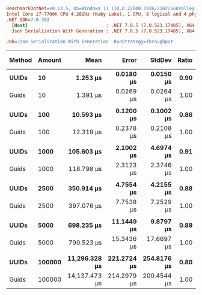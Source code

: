 ``` ini

BenchmarkDotNet=v0.13.5, OS=Windows 11 (10.0.22000.1936/21H2/SunValley)
Intel Core i7-7700K CPU 4.20GHz (Kaby Lake), 1 CPU, 8 logical and 4 physical cores
.NET SDK=7.0.302
  [Host]                             : .NET 7.0.5 (7.0.523.17405), X64 RyuJIT AVX2 [AttachedDebugger]
  Json Serialization With Generation : .NET 7.0.5 (7.0.523.17405), X64 RyuJIT AVX2

Job=Json Serialization With Generation  RunStrategy=Throughput  

```
| Method | Amount |          Mean |       Error |      StdDev | Ratio | RatioSD |     Gen0 |     Gen1 |     Gen2 |  Allocated | Alloc Ratio |
|------- |------- |--------------:|------------:|------------:|------:|--------:|---------:|---------:|---------:|-----------:|------------:|
|  **UUIDs** |     **10** |      **1.253 μs** |   **0.0180 μs** |   **0.0150 μs** |  **0.90** |    **0.02** |   **0.2804** |        **-** |        **-** |     **1176 B** |        **1.19** |
|  Guids |     10 |      1.391 μs |   0.0269 μs |   0.0264 μs |  1.00 |    0.00 |   0.2365 |        - |        - |      992 B |        1.00 |
|        |        |               |             |             |       |         |          |          |          |            |             |
|  **UUIDs** |    **100** |     **10.593 μs** |   **0.1200 μs** |   **0.1002 μs** |  **0.86** |    **0.02** |   **3.0212** |        **-** |        **-** |    **12696 B** |        **1.34** |
|  Guids |    100 |     12.319 μs |   0.2378 μs |   0.2108 μs |  1.00 |    0.00 |   2.2430 |        - |        - |     9448 B |        1.00 |
|        |        |               |             |             |       |         |          |          |          |            |             |
|  **UUIDs** |   **1000** |    **105.603 μs** |   **2.1002 μs** |   **4.6974 μs** |  **0.91** |    **0.04** |  **29.7852** |        **-** |        **-** |   **126096 B** |        **1.34** |
|  Guids |   1000 |    118.798 μs |   2.3123 μs |   2.3746 μs |  1.00 |    0.00 |  22.2168 |        - |        - |    94048 B |        1.00 |
|        |        |               |             |             |       |         |          |          |          |            |             |
|  **UUIDs** |   **2500** |    **350.914 μs** |   **4.7554 μs** |   **4.2155 μs** |  **0.88** |    **0.01** |  **58.5938** |  **58.5938** |  **58.5938** |   **315136 B** |        **1.34** |
|  Guids |   2500 |    397.076 μs |   7.7538 μs |   7.2529 μs |  1.00 |    0.00 |  58.5938 |  58.5938 |  58.5938 |   235088 B |        1.00 |
|        |        |               |             |             |       |         |          |          |          |            |             |
|  **UUIDs** |   **5000** |    **698.235 μs** |  **11.1449 μs** |   **9.8797 μs** |  **0.89** |    **0.02** | **110.3516** | **110.3516** | **110.3516** |   **630171 B** |        **1.34** |
|  Guids |   5000 |    790.523 μs |  15.3436 μs |  17.6697 μs |  1.00 |    0.00 | 110.3516 | 110.3516 | 110.3516 |   470124 B |        1.00 |
|        |        |               |             |             |       |         |          |          |          |            |             |
|  **UUIDs** | **100000** | **11,296.328 μs** | **221.2724 μs** | **254.8176 μs** |  **0.80** |    **0.02** | **921.8750** | **921.8750** | **921.8750** | **12600688 B** |        **1.34** |
|  Guids | 100000 | 14,137.473 μs | 214.2979 μs | 200.4544 μs |  1.00 |    0.00 | 953.1250 | 953.1250 | 953.1250 |  9400679 B |        1.00 |
